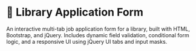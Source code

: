 # 📘 Library Application Form

An interactive multi-tab job application form for a library, built with HTML, Bootstrap, and jQuery. Includes dynamic field validation, conditional form logic, and a responsive UI using jQuery UI tabs and input masks.
